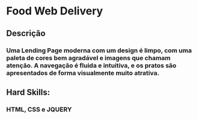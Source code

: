 # Food Web Delivery

## Descrição 
### Uma Lending Page moderna com um design é limpo, com uma paleta de cores bem agradável e imagens que chamam atenção. A navegação é fluida e intuitiva, e os pratos são apresentados de forma visualmente muito atrativa. 
## Hard Skills:
### HTML, CSS e JQUERY
